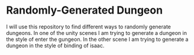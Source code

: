 # Randomly-Generated Dungeon
 
I will use this repository to find different ways to randomly generate dungeons. In one of the unity scenes I am trying to generate a dungeon in the style of enter the gungeon. In the other scene I am trying to generate a dungeon in the style of binding of isaac.
